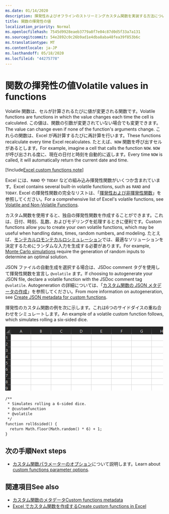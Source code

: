 ```yaml
---
ms.date: 01/14/2020
description: 揮発性およびオフラインのストリーミングカスタム関数を実装する方法について説明します。
title: 関数の揮発性の値
localization_priority: Normal
ms.openlocfilehash: 7545d9928eaeb3779a8f7e04c87d0d5f33a7a131
ms.sourcegitcommit: 54e2892c0c26b9ad1e4dba8aba48fea39f853b6c
ms.translationtype: MT
ms.contentlocale: ja-JP
ms.lasthandoff: 05/18/2020
ms.locfileid: "44275778"
---
```

# <a name="volatile-values-in-functions"></a><span data-ttu-id="37796-103">関数の揮発性の値</span><span class="sxs-lookup"><span data-stu-id="37796-103">Volatile values in functions</span></span>

<span data-ttu-id="37796-104">Volatile 関数は、セルが計算されるたびに値が変更される関数です。</span><span class="sxs-lookup"><span data-stu-id="37796-104">Volatile functions are functions in which the value changes each time the cell is calculated.</span></span> <span data-ttu-id="37796-105">この値は、関数の引数が変更されていない場合でも変更できます。</span><span class="sxs-lookup"><span data-stu-id="37796-105">The value can change even if none of the function's arguments change.</span></span> <span data-ttu-id="37796-106">これらの関数は、Excel が再計算するたびに再計算を行います。</span><span class="sxs-lookup"><span data-stu-id="37796-106">These functions recalculate every time Excel recalculates.</span></span> <span data-ttu-id="37796-107">たとえば、`NOW` 関数を呼び出すセルがあるとします。</span><span class="sxs-lookup"><span data-stu-id="37796-107">For example, imagine a cell that calls the function `NOW`.</span></span> <span data-ttu-id="37796-108">`NOW` が呼び出される度に、現在の日付と時刻を自動的に返します。</span><span class="sxs-lookup"><span data-stu-id="37796-108">Every time `NOW` is called, it will automatically return the current date and time.</span></span>

[!include[Excel custom functions note](../includes/excel-custom-functions-note.md)]

<span data-ttu-id="37796-109">Excel には、`RAND` や `TODAY` などの組み込み揮発性関数がいくつか含まれています。</span><span class="sxs-lookup"><span data-stu-id="37796-109">Excel contains several built-in volatile functions, such as `RAND` and `TODAY`.</span></span> <span data-ttu-id="37796-110">Excel の揮発性関数の完全なリストは、「[揮発性および非揮発性関数](/office/client-developer/excel/excel-recalculation#volatile-and-non-volatile-functions)」を参照してください。</span><span class="sxs-lookup"><span data-stu-id="37796-110">For a comprehensive list of Excel's volatile functions, see [Volatile and Non-Volatile Functions](/office/client-developer/excel/excel-recalculation#volatile-and-non-volatile-functions).</span></span>

<span data-ttu-id="37796-111">カスタム関数を使用すると、独自の揮発性関数を作成することができます。これは、日付、時刻、乱数、およびモデリングを処理するときに便利です。</span><span class="sxs-lookup"><span data-stu-id="37796-111">Custom functions allow you to create your own volatile functions, which may be useful when handling dates, times, random numbers, and modeling.</span></span> <span data-ttu-id="37796-112">たとえば、[モンテカルロモンテカルロシミュレーション](https://en.wikipedia.org/wiki/Monte_Carlo_method)では、最適なソリューションを決定するためにランダムな入力を生成する必要があります。</span><span class="sxs-lookup"><span data-stu-id="37796-112">For example, [Monte Carlo simulations](https://en.wikipedia.org/wiki/Monte_Carlo_method) require the generation of random inputs to determine an optimal solution.</span></span>

<span data-ttu-id="37796-113">JSON ファイルの自動生成を選択する場合は、JSDoc comment タグを使用して揮発性関数を宣言し `@volatile` ます。</span><span class="sxs-lookup"><span data-stu-id="37796-113">If choosing to autogenerate your JSON file, declare a volatile function with the JSDoc comment tag `@volatile`.</span></span> <span data-ttu-id="37796-114">Autogeneration の詳細については、「[カスタム関数の JSON メタデータの作成](custom-functions-json-autogeneration.md)」を参照してください。</span><span class="sxs-lookup"><span data-stu-id="37796-114">From more information on autogeneration, see [Create JSON metadata for custom functions](custom-functions-json-autogeneration.md).</span></span>

<span data-ttu-id="37796-115">揮発性のカスタム関数の例を次に示します。これは6つのサイドダイスの重ね合わせをシミュレートします。</span><span class="sxs-lookup"><span data-stu-id="37796-115">An example of a volatile custom function follows, which simulates rolling a six-sided dice.</span></span>

![6面のダイスのローリングをシミュレートするためにランダムな値を返すカスタム関数を示す gif](../images/six-sided-die.gif)

```JS
/**
 * Simulates rolling a 6-sided dice.
 * @customfunction
 * @volatile
 */
function roll6sided() {
  return Math.floor(Math.random() * 6) + 1;
}
```

## <a name="next-steps"></a><span data-ttu-id="37796-117">次の手順</span><span class="sxs-lookup"><span data-stu-id="37796-117">Next steps</span></span>
* <span data-ttu-id="37796-118">[カスタム関数パラメーターのオプション](custom-functions-parameter-options.md)について説明します。</span><span class="sxs-lookup"><span data-stu-id="37796-118">Learn about [custom functions parameter options](custom-functions-parameter-options.md).</span></span>

## <a name="see-also"></a><span data-ttu-id="37796-119">関連項目</span><span class="sxs-lookup"><span data-stu-id="37796-119">See also</span></span>

* [<span data-ttu-id="37796-120">カスタム関数のメタデータ</span><span class="sxs-lookup"><span data-stu-id="37796-120">Custom functions metadata</span></span>](custom-functions-json.md)
* [<span data-ttu-id="37796-121">Excel でカスタム関数を作成する</span><span class="sxs-lookup"><span data-stu-id="37796-121">Create custom functions in Excel</span></span>](custom-functions-overview.md)
